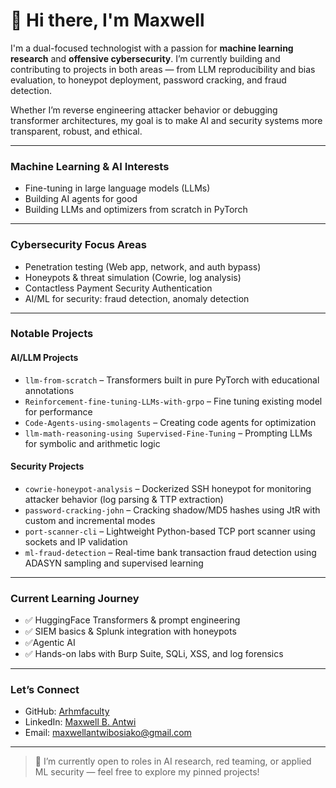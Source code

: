 # 👋 Hi there, I'm Maxwell

I'm a dual-focused technologist with a passion for **machine learning research** and **offensive cybersecurity**. I’m currently building and contributing to projects in both areas — from LLM reproducibility and bias evaluation, to honeypot deployment, password cracking, and fraud detection.

Whether I’m reverse engineering attacker behavior or debugging transformer architectures, my goal is to make AI and security systems more transparent, robust, and ethical.

---

###  Machine Learning & AI Interests

-  Fine-tuning in large language models (LLMs)
-  Building AI agents for good
-  Building LLMs and optimizers from scratch in PyTorch

---

###  Cybersecurity Focus Areas

-  Penetration testing (Web app, network, and auth bypass)
-  Honeypots & threat simulation (Cowrie, log analysis)
-  Contactless Payment Security Authentication
-  AI/ML for security: fraud detection, anomaly detection

---

###  Notable Projects

####  AI/LLM Projects
- `llm-from-scratch` – Transformers built in pure PyTorch with educational annotations
- `Reinforcement-fine-tuning-LLMs-with-grpo` – Fine tuning existing model for performance
- `Code-Agents-using-smolagents` – Creating code agents for optimization
- `llm-math-reasoning-using Supervised-Fine-Tuning` – Prompting LLMs for symbolic and arithmetic logic

####  Security Projects
- `cowrie-honeypot-analysis` – Dockerized SSH honeypot for monitoring attacker behavior (log parsing & TTP extraction)
- `password-cracking-john` – Cracking shadow/MD5 hashes using JtR with custom and incremental modes
- `port-scanner-cli` – Lightweight Python-based TCP port scanner using sockets and IP validation
- `ml-fraud-detection` – Real-time bank transaction fraud detection using ADASYN sampling and supervised learning

---

###  Current Learning Journey

- ✅ HuggingFace Transformers & prompt engineering
- ✅ SIEM basics & Splunk integration with honeypots
- ✅Agentic AI
- ✅ Hands-on labs with Burp Suite, SQLi, XSS, and log forensics

---

###  Let’s Connect

- GitHub: [Arhmfaculty](https://github.com/Arhmfaculty)
- LinkedIn: [Maxwell B. Antwi](https://www.linkedin.com/in/maxwell-antwi/)
- Email: maxwellantwibosiako@gmail.com

---

> 🚀 I’m currently open to roles in AI research, red teaming, or applied ML security — feel free to explore my pinned projects!
